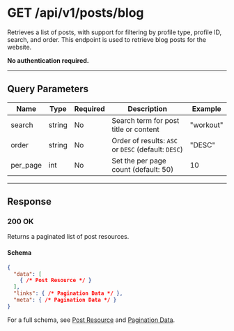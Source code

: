 # GET /api/v1/posts/blog

Retrieves a list of posts, with support for filtering by profile type, profile ID, search, and order. This endpoint is used to retrieve blog posts for the website.


**No authentication required.**

---

## Query Parameters
| Name      | Type   | Required | Description                                                                 | Example                |
|-----------|--------|----------|-----------------------------------------------------------------------------|------------------------|
| search    | string | No       | Search term for post title or content                                       | "workout"             |
| order     | string | No       | Order of results: `ASC` or `DESC` (default: `DESC`)                         | "DESC"                 |
| per_page     | int | No       | Set the per page count (default: 50)                         | 10                 |

---

## Response

### 200 OK
Returns a paginated list of post resources.

#### Schema
```json
{
  "data": [
    { /* Post Resource */ }
  ],
  "links": { /* Pagination Data */ },
  "meta": { /* Pagination Data */ }
}
```

For a full schema, see [Post Resource](post_resource.md) and [Pagination Data](../_globals/pagination-data.md).
